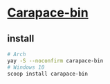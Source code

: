# [Carapace-bin](https://github.com/carapace-sh/carapace-bin)

## install

```sh
# Arch
yay -S --noconfirm carapace-bin
# Windows 10
scoop install carapace-bin
```
